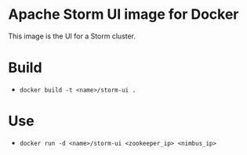 # Apache Storm UI image for Docker

This image is the UI for a Storm cluster.

# Build

* ```docker build -t <name>/storm-ui .```

# Use

* ```docker run -d <name>/storm-ui <zookeeper_ip> <nimbus_ip>```

